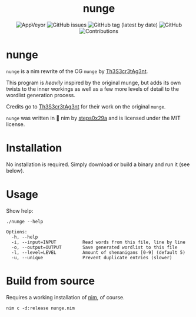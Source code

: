 <h1 align="center">
  	nunge
</h1>

<p align="center">
    <img alt="AppVeyor" src="https://img.shields.io/appveyor/ci/steps0x29a/nunge?style=plastic">
    <img alt="GitHub issues" src="https://img.shields.io/github/issues/steps0x29a/nunge?style=plastic">
    <img alt="GitHub tag (latest by date)" src="https://img.shields.io/github/v/tag/steps0x29a/nunge?style=plastic">    
    <img alt="GitHub" src="https://img.shields.io/github/license/steps0x29a/nunge?style=plastic">
    <img alt="Contributions" src="https://img.shields.io/badge/contributions-welcome-brightgreen?style=plastic">
</p>

# nunge

`nunge` is a nim rewrite of the OG `munge` by [Th3S3cr3tAg3nt](https://github.com/Th3S3cr3tAg3nt/Munge).

This program is *heavily* inspired by the original munge, but adds its own twists to the inner workings as well as a few more levels of detail to the wordlist generation process.

Credits go to [Th3S3cr3tAg3nt](https://github.com/Th3S3cr3tAg3nt) for their work on the original `munge`.

`nunge` was written in 👑 nim by [steps0x29a](https://github.com/steps0x29a) and is licensed under the MIT license.

# Installation
No installation is required. Simply download or build a binary and run it (see below).

# Usage
Show help:

```
./nunge --help

Options:
  -h, --help
  -i, --input=INPUT          Read words from this file, line by line
  -o, --output=OUTPUT        Save generated wordlist to this file
  -l, --level=LEVEL          Amount of shenanigans [0-9] (default 5)
  -u, --unique               Prevent duplicate entries (slower)

```

# Build from source
Requires a working installation of [nim](https://nim-lang.org/install.html), of course.

```
nim c -d:release nunge.nim
```
